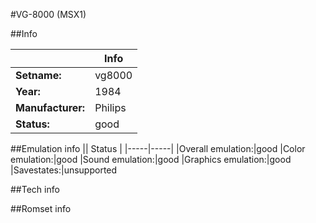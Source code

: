 #VG-8000 (MSX1)

##Info

||Info|
|-----|-----|
|**Setname:**|vg8000
|**Year:**|1984
|**Manufacturer:**|Philips
|**Status:**|good

##Emulation info
|| Status |
|-----|-----|
|Overall emulation:|good
|Color emulation:|good
|Sound emulation:|good
|Graphics emulation:|good
|Savestates:|unsupported

##Tech info

##Romset info

<!--- START OF EDITED COMMENT DO NOT TOUCH TEXT ABOVE-->
